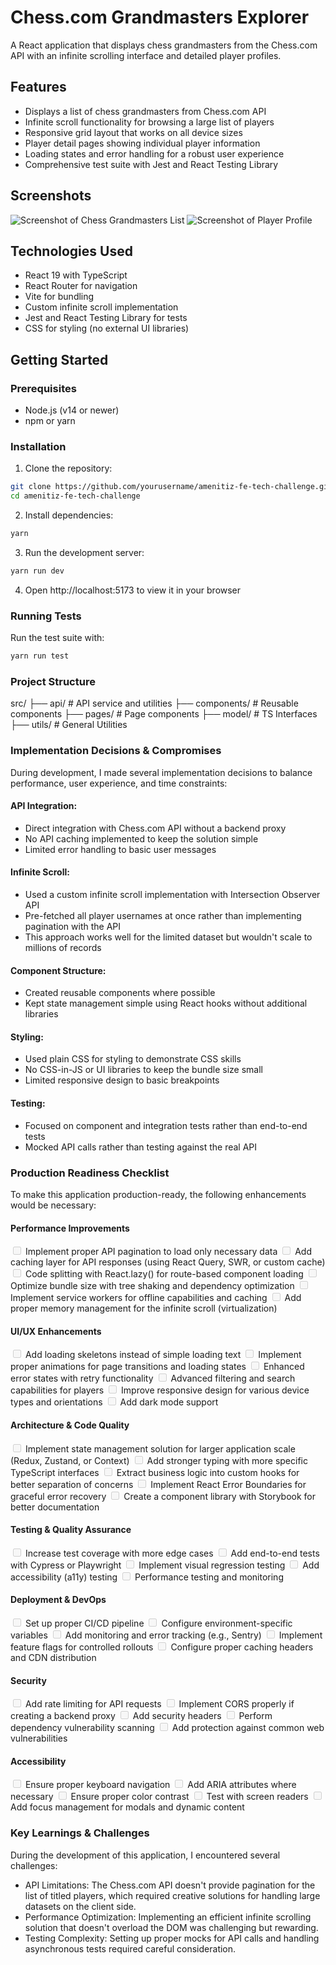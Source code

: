 # Chess.com Grandmasters Explorer

A React application that displays chess grandmasters from the Chess.com API with an infinite scrolling interface and detailed player profiles.

## Features

- Displays a list of chess grandmasters from Chess.com API
- Infinite scroll functionality for browsing a large list of players
- Responsive grid layout that works on all device sizes
- Player detail pages showing individual player information 
- Loading states and error handling for a robust user experience
- Comprehensive test suite with Jest and React Testing Library

## Screenshots

![Screenshot of Chess Grandmasters List](screenshots/players-list.png)
![Screenshot of Player Profile](screenshots/player-profile.png)

## Technologies Used

- React 19 with TypeScript
- React Router for navigation
- Vite for bundling
- Custom infinite scroll implementation
- Jest and React Testing Library for tests
- CSS for styling (no external UI libraries)

## Getting Started

### Prerequisites

- Node.js (v14 or newer)
- npm or yarn

### Installation

1. Clone the repository:
```bash
git clone https://github.com/yourusername/amenitiz-fe-tech-challenge.git
cd amenitiz-fe-tech-challenge
```

2. Install dependencies:
```bash
yarn
```

3. Run the development server:
```bash
yarn run dev
```

4. Open http://localhost:5173 to view it in your browser

### Running Tests
Run the test suite with:

```bash
yarn run test
```

### Project Structure

src/
├── api/          # API service and utilities
├── components/   # Reusable components
├── pages/        # Page components
├── model/        # TS Interfaces
├── utils/        # General Utilities

### Implementation Decisions & Compromises

During development, I made several implementation decisions to balance performance, user experience, and time constraints:

#### API Integration:

- Direct integration with Chess.com API without a backend proxy
- No API caching implemented to keep the solution simple
- Limited error handling to basic user messages

#### Infinite Scroll:

- Used a custom infinite scroll implementation with Intersection Observer API
- Pre-fetched all player usernames at once rather than implementing pagination with the API
- This approach works well for the limited dataset but wouldn't scale to millions of records

#### Component Structure:

- Created reusable components where possible
- Kept state management simple using React hooks without additional libraries

#### Styling:

- Used plain CSS for styling to demonstrate CSS skills
- No CSS-in-JS or UI libraries to keep the bundle size small
- Limited responsive design to basic breakpoints

#### Testing:

- Focused on component and integration tests rather than end-to-end tests
- Mocked API calls rather than testing against the real API


### Production Readiness Checklist
To make this application production-ready, the following enhancements would be necessary:

#### Performance Improvements
<input disabled="" type="checkbox"> Implement proper API pagination to load only necessary data
<input disabled="" type="checkbox"> Add caching layer for API responses (using React Query, SWR, or custom cache)
<input disabled="" type="checkbox"> Code splitting with React.lazy() for route-based component loading
<input disabled="" type="checkbox"> Optimize bundle size with tree shaking and dependency optimization
<input disabled="" type="checkbox"> Implement service workers for offline capabilities and caching
<input disabled="" type="checkbox"> Add proper memory management for the infinite scroll (virtualization)

#### UI/UX Enhancements
<input disabled="" type="checkbox"> Add loading skeletons instead of simple loading text
<input disabled="" type="checkbox"> Implement proper animations for page transitions and loading states
<input disabled="" type="checkbox"> Enhanced error states with retry functionality
<input disabled="" type="checkbox"> Advanced filtering and search capabilities for players
<input disabled="" type="checkbox"> Improve responsive design for various device types and orientations
<input disabled="" type="checkbox"> Add dark mode support

#### Architecture & Code Quality
<input disabled="" type="checkbox"> Implement state management solution for larger application scale (Redux, Zustand, or Context)
<input disabled="" type="checkbox"> Add stronger typing with more specific TypeScript interfaces
<input disabled="" type="checkbox"> Extract business logic into custom hooks for better separation of concerns
<input disabled="" type="checkbox"> Implement React Error Boundaries for graceful error recovery
<input disabled="" type="checkbox"> Create a component library with Storybook for better documentation

#### Testing & Quality Assurance
<input disabled="" type="checkbox"> Increase test coverage with more edge cases
<input disabled="" type="checkbox"> Add end-to-end tests with Cypress or Playwright
<input disabled="" type="checkbox"> Implement visual regression testing
<input disabled="" type="checkbox"> Add accessibility (a11y) testing
<input disabled="" type="checkbox"> Performance testing and monitoring

#### Deployment & DevOps
<input disabled="" type="checkbox"> Set up proper CI/CD pipeline
<input disabled="" type="checkbox"> Configure environment-specific variables
<input disabled="" type="checkbox"> Add monitoring and error tracking (e.g., Sentry)
<input disabled="" type="checkbox"> Implement feature flags for controlled rollouts
<input disabled="" type="checkbox"> Configure proper caching headers and CDN distribution

#### Security
<input disabled="" type="checkbox"> Add rate limiting for API requests
<input disabled="" type="checkbox"> Implement CORS properly if creating a backend proxy
<input disabled="" type="checkbox"> Add security headers
<input disabled="" type="checkbox"> Perform dependency vulnerability scanning
<input disabled="" type="checkbox"> Add protection against common web vulnerabilities

#### Accessibility
<input disabled="" type="checkbox"> Ensure proper keyboard navigation
<input disabled="" type="checkbox"> Add ARIA attributes where necessary
<input disabled="" type="checkbox"> Ensure proper color contrast
<input disabled="" type="checkbox"> Test with screen readers
<input disabled="" type="checkbox"> Add focus management for modals and dynamic content


### Key Learnings & Challenges
During the development of this application, I encountered several challenges:

- API Limitations: The Chess.com API doesn't provide pagination for the list of titled players, which required creative solutions for handling large datasets on the client side.
- Performance Optimization: Implementing an efficient infinite scrolling solution that doesn't overload the DOM was challenging but rewarding.
- Testing Complexity: Setting up proper mocks for API calls and handling asynchronous tests required careful consideration.
